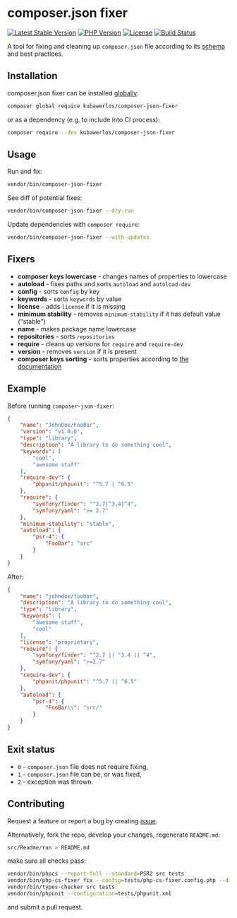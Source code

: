 # composer.json fixer

[![Latest Stable Version](https://img.shields.io/packagist/v/kubawerlos/composer-json-fixer.svg)](https://packagist.org/packages/kubawerlos/composer-json-fixer)
[![PHP Version](https://img.shields.io/badge/php-%5E7.1-8892BF.svg)](https://php.net)
[![License](https://img.shields.io/github/license/kubawerlos/composer-json-fixer.svg)](https://packagist.org/packages/kubawerlos/composer-json-fixer)
[![Build Status](https://img.shields.io/travis/kubawerlos/composer-json-fixer/master.svg)](https://travis-ci.org/kubawerlos/composer-json-fixer)


A tool for fixing and cleaning up `composer.json` file
according to its [schema](https://getcomposer.org/doc/04-schema.md) and best practices.


## Installation
composer.json fixer can be installed [globally](https://getcomposer.org/doc/03-cli.md#global):
```bash
composer global require kubawerlos/composer-json-fixer
```
or as a dependency (e.g. to include into CI process):
```bash
composer require --dev kubawerlos/composer-json-fixer
```


## Usage
Run and fix:
```bash
vendor/bin/composer-json-fixer
```
See diff of potential fixes:
```bash
vendor/bin/composer-json-fixer --dry-run
```
Update dependencies with `composer require`:
```bash
vendor/bin/composer-json-fixer --with-updates
```


## Fixers
- **composer keys lowercase** - changes names of properties to lowercase
- **autoload** - fixes paths and sorts `autoload` and `autoload-dev`
- **config** - sorts `config` by key
- **keywords** - sorts `keywords` by value
- **license** - adds `license` if it is missing
- **minimum stability** - removes `minimum-stability` if it has default value ("stable")
- **name** - makes package name lowercase
- **repositories** - sorts `repositories`
- **require** - cleans up versions for `require` and `require-dev`
- **version** - removes `version` if it is present
- **composer keys sorting** - sorts properties according to [the documentation](https://getcomposer.org/doc/04-schema.md)


## Example
Before running `composer-json-fixer`:
```json
{
    "name": "JohnDoe/FooBar",
    "version": "v1.0.0",
    "type": "library",
    "description": "A library to do something cool",
    "keywords": [
        "cool",
        "awesome stuff"
    ],
    "require-dev": {
        "phpunit/phpunit": "^5.7 | ^6.5"
    },
    "require": {
        "symfony/finder": "^2.7|^3.4|^4",
        "symfony/yaml": ">= 2.7"
    },
    "minimum-stability": "stable",
    "autoload": {
        "psr-4": {
            "FooBar": "src"
        }
    }
}

```
After:
```json
{
    "name": "johndoe/foobar",
    "description": "A library to do something cool",
    "type": "library",
    "keywords": [
        "awesome stuff",
        "cool"
    ],
    "license": "proprietary",
    "require": {
        "symfony/finder": "^2.7 || ^3.4 || ^4",
        "symfony/yaml": ">=2.7"
    },
    "require-dev": {
        "phpunit/phpunit": "^5.7 || ^6.5"
    },
    "autoload": {
        "psr-4": {
            "FooBar\\": "src/"
        }
    }
}

```


## Exit status
 - `0` - `composer.json` file does not require fixing,
 - `1` - `composer.json` file can be, or was fixed,
 - `2` - exception was thrown.


## Contributing
Request a feature or report a bug by creating [issue](https://github.com/kubawerlos/composer-json-fixer/issues).

Alternatively, fork the repo, develop your changes, regenerate `README.md`:
```bash
src/Readme/run > README.md
```
make sure all checks pass:
```bash
vendor/bin/phpcs --report-full --standard=PSR2 src tests
vendor/bin/php-cs-fixer fix --config=tests/php-cs-fixer.config.php --diff --dry-run
vendor/bin/types-checker src tests
vendor/bin/phpunit --configuration=tests/phpunit.xml
```
and submit a pull request.
